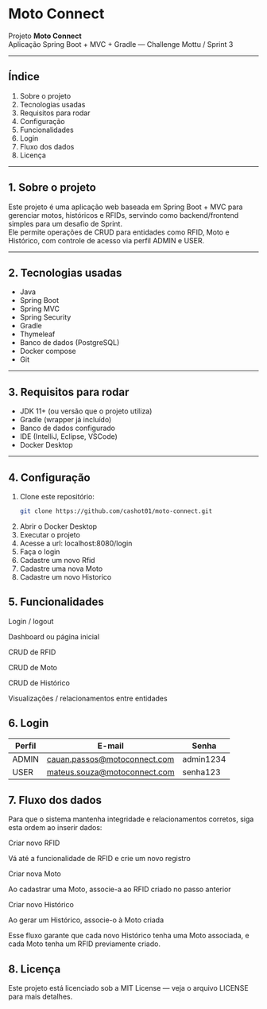 # Moto Connect

Projeto **Moto Connect**  
Aplicação Spring Boot + MVC + Gradle — Challenge Mottu / Sprint 3

---

## Índice

1. Sobre o projeto  
2. Tecnologias usadas  
3. Requisitos para rodar  
4. Configuração  
5. Funcionalidades  
6. Login  
7. Fluxo dos dados    
8. Licença  

---

## 1. Sobre o projeto

Este projeto é uma aplicação web baseada em Spring Boot + MVC para gerenciar motos, históricos e RFIDs, servindo como backend/frontend simples para um desafio de Sprint.  
Ele permite operações de CRUD para entidades como RFID, Moto e Histórico, com controle de acesso via perfil ADMIN e USER.

---

## 2. Tecnologias usadas

- Java  
- Spring Boot  
- Spring MVC  
- Spring Security 
- Gradle  
- Thymeleaf  
- Banco de dados (PostgreSQL)
- Docker compose
- Git  

---

## 3. Requisitos para rodar

- JDK 11+ (ou versão que o projeto utiliza)  
- Gradle (wrapper já incluído)  
- Banco de dados configurado
- IDE (IntelliJ, Eclipse, VSCode)
- Docker Desktop

---

## 4. Configuração

1. Clone este repositório:  
   ```bash
   git clone https://github.com/cashot01/moto-connect.git

2. Abrir o Docker Desktop
3. Executar o projeto
4. Acesse a url: localhost:8080/login
5. Faça o login
6. Cadastre um novo Rfid
7. Cadastre uma nova Moto
8. Cadastre um novo Historico

## 5. Funcionalidades 
  

Login / logout

Dashboard ou página inicial

CRUD de RFID

CRUD de Moto

CRUD de Histórico

Visualizações / relacionamentos entre entidades


## 6. Login
  | Perfil | E-mail                                                              | Senha     |
| ------ | ------------------------------------------------------------------- | --------- |
| ADMIN  | cauan.passos@motoconnect.com | admin1234 |
| USER   | mateus.souza@motoconnect.com | senha123 |


## 7. Fluxo dos dados 

Para que o sistema mantenha integridade e relacionamentos corretos, siga esta ordem ao inserir dados:

Criar novo RFID

Vá até a funcionalidade de RFID e crie um novo registro 

Criar nova Moto

Ao cadastrar uma Moto, associe-a ao RFID criado no passo anterior

Criar novo Histórico

Ao gerar um Histórico, associe-o à Moto criada

Esse fluxo garante que cada novo Histórico tenha uma Moto associada, e cada Moto tenha um RFID previamente criado.


## 8. Licença

Este projeto está licenciado sob a MIT License — veja o arquivo LICENSE para mais detalhes.

